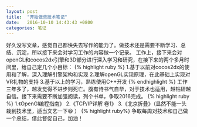 ```yaml
---
layout: post
title:  "开始做些技术笔记"
date:   2016-10-10 14:43:43 +0800
categories: 笔记
---
```

  好久没写文章，感觉自己都快失去写作的能力了。做技术还是需要不断学习、总结、沉淀，所以接下来会对学习工作的内容做一个记录。
  工作上，接下来会对openGL和cocos2dx引擎和3D部分进行深入学习和研究，在接下来的两个多月时间里，给自己定几个小目标：
{% highlight ruby %}
1.基于以前对cocos2dx的使用和了解，深入理解引擎架构和实现
2.理解openGL实现原理，在此基础上实现对VR礼物的支持
3.基于以上的学习，熟练使用C++开发
{% endhighlight %}
  工作三年多了，越发觉得不进步则死亡。腹有诗书气自华，对于技术也适用，越钻研越自信。接下来需要不断加强阅读，列个书单，争取2016完成。
{% highlight ruby %}
1.《OpenGl编程指南》
2.《TCP/IP详解 卷1》
3.《北京折叠》（显然不能一头栽到技术里，适当文艺一下😆 ）
{% highlight ruby%}
  争取每周对技术和自己做一个总结，借此督促自己，加油！
 	
